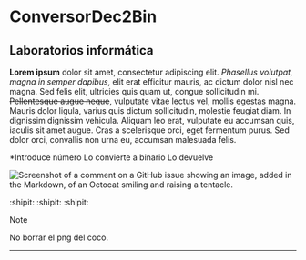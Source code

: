 # ConversorDec2Bin
## Laboratorios informática

**Lorem ipsum** dolor sit amet, consectetur adipiscing elit. *Phasellus volutpat, magna in semper dapibus*, elit erat efficitur mauris, ac dictum dolor nisl nec magna. Sed felis elit, ultricies
quis quam ut, congue sollicitudin mi. ~~Pellentesque augue neque~~, vulputate vitae lectus vel, mollis egestas magna. Mauris dolor ligula, varius quis dictum sollicitudin, molestie feugiat 
diam. In dignissim dignissim vehicula. Aliquam leo erat, vulputate eu accumsan quis, iaculis sit amet augue. Cras a scelerisque orci, eget fermentum purus. Sed dolor orci, convallis non 
urna eu, accumsan malesuada felis. 

*Introduce número
Lo convierte a binario
Lo devuelve

![Screenshot of a comment on a GitHub issue showing an image, added in the Markdown, of an Octocat smiling and raising a tentacle.](https://myoctocat.com/assets/images/base-octocat.svg)

:shipit: :shipit: :shipit:

> [!NOTE]
> No borrar el png del coco.

---
